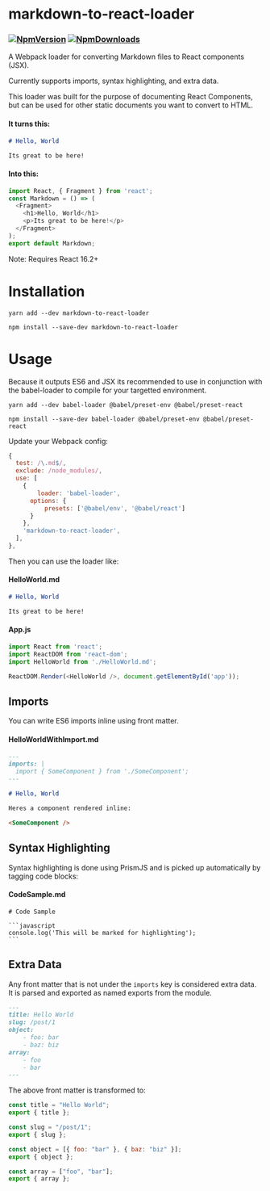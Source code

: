 # markdown-to-react-loader


### [![NpmVersion](https://img.shields.io/npm/v/markdown-to-react-loader.svg)](https://www.npmjs.com/package/markdown-to-react-loader) [![NpmDownloads](https://img.shields.io/npm/dt/markdown-to-react-loader.svg)](https://www.npmjs.com/package/markdown-to-react-loader)


A Webpack loader for converting Markdown files to React components (JSX).

Currently supports imports, syntax highlighting, and extra data.

This loader was built for the purpose of documenting React Components, but can be used for other static documents you want to convert to HTML. 

#### It turns this:

```markdown
# Hello, World

Its great to be here!
```

#### Into this:

```javascript
import React, { Fragment } from 'react';
const Markdown = () => (
  <Fragment>
    <h1>Hello, World</h1>
    <p>Its great to be here!</p>
  </Fragment>
);
export default Markdown;
```

Note: Requires React 16.2+

# Installation

```
yarn add --dev markdown-to-react-loader
```
```
npm install --save-dev markdown-to-react-loader
```

# Usage

Because it outputs ES6 and JSX its recommended to use in conjunction with the babel-loader to compile for your targetted environment.

```
yarn add --dev babel-loader @babel/preset-env @babel/preset-react
```
```
npm install --save-dev babel-loader @babel/preset-env @babel/preset-react
```

Update your Webpack config:

```javascript
{
  test: /\.md$/,
  exclude: /node_modules/,
  use: [
    {
    	loader: 'babel-loader',
      options: {
          presets: ['@babel/env', '@babel/react']
      }
    },
    'markdown-to-react-loader',
  ],
},
```

Then you can use the loader like:

#### HelloWorld.md

```markdown
# Hello, World

Its great to be here!
```

#### App.js

```javascript
import React from 'react';
import ReactDOM from 'react-dom';
import HelloWorld from './HelloWorld.md';

ReactDOM.Render(<HelloWorld />, document.getElementById('app'));
```

## Imports

You can write ES6 imports inline using front matter.

#### HelloWorldWithImport.md

```markdown
---
imports: |
  import { SomeComponent } from './SomeComponent';
---

# Hello, World

Heres a component rendered inline:

<SomeComponent />

```

## Syntax Highlighting

Syntax highlighting is done using PrismJS and is picked up automatically by tagging code blocks:

#### CodeSample.md

    # Code Sample

    ```javascript
    console.log('This will be marked for highlighting');
    ```

## Extra Data

Any front matter that is not under the `imports` key is considered extra data. It is parsed and exported as named exports from the module.

```markdown
---
title: Hello World
slug: /post/1
object:
    - foo: bar
    - baz: biz
array:
    - foo
    - bar
---
```

The above front matter is transformed to:

```javascript
const title = "Hello World";
export { title };

const slug = "/post/1";
export { slug };

const object = [{ foo: "bar" }, { baz: "biz" }];
export { object };

const array = ["foo", "bar"];
export { array };
```
